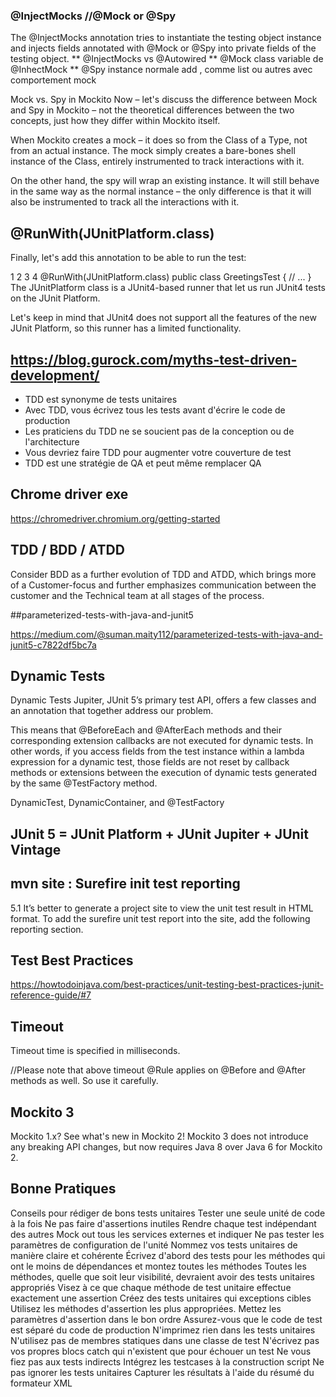 
### @InjectMocks //@Mock or @Spy
The @InjectMocks annotation tries to instantiate the testing object instance and injects fields annotated with @Mock or @Spy into private fields of the testing object.
** @InjectMocks  vs @Autowired
** @Mock class  variable de @InhectMock
** @Spy  instance normale add , comme list ou autres avec comportement mock 

Mock vs. Spy in Mockito
Now – let's discuss the difference between Mock and Spy in Mockito – not the theoretical differences between the two concepts, just how they differ within Mockito itself.

When Mockito creates a mock – it does so from the Class of a Type, not from an actual instance. The mock simply creates a bare-bones shell instance of the Class, entirely instrumented to track interactions with it.

On the other hand, the spy will wrap an existing instance. It will still behave in the same way as the normal instance – the only difference is that it will also be instrumented to track all the interactions with it.
## @RunWith(JUnitPlatform.class)
Finally, let's add this annotation to be able to run the test:

1
2
3
4
@RunWith(JUnitPlatform.class)
public class GreetingsTest {
    // ...
}
The JUnitPlatform class is a JUnit4-based runner that let us run JUnit4 tests on the JUnit Platform.

Let's keep in mind that JUnit4 does not support all the features of the new JUnit Platform, so this runner has a limited functionality.

## https://blog.gurock.com/myths-test-driven-development/
- TDD est synonyme de tests unitaires
- Avec TDD, vous écrivez tous les tests avant d'écrire le code de production
- Les praticiens du TDD ne se soucient pas de la conception ou de l'architecture
- Vous devriez faire TDD pour augmenter votre couverture de test
- TDD est une stratégie de QA et peut même remplacer QA

## Chrome driver exe
https://chromedriver.chromium.org/getting-started

## TDD /  BDD / ATDD
Consider BDD as a further evolution of TDD and ATDD, which brings more of a Customer-focus and further emphasizes communication between the customer and the Technical team at all stages of the process. 

##parameterized-tests-with-java-and-junit5

https://medium.com/@suman.maity112/parameterized-tests-with-java-and-junit5-c7822df5bc7a

## Dynamic Tests
Dynamic Tests
Jupiter, JUnit 5’s primary test API, offers a few classes and an annotation that together address our problem.

This means that @BeforeEach and @AfterEach methods and their corresponding extension callbacks are not executed for dynamic tests. 
In other words, if you access fields from the test instance within a lambda expression for a dynamic test, 
those fields are not reset by callback methods or extensions between the execution of dynamic tests generated by the same @TestFactory method.

DynamicTest, DynamicContainer, and @TestFactory

##  JUnit 5 = JUnit Platform + JUnit Jupiter + JUnit Vintage

## mvn site : Surefire init test reporting
5.1 It’s better to generate a project site to view the unit test result in HTML format. 
To add the surefire unit test report into the site, add the following reporting section.

##  Test Best Practices

https://howtodoinjava.com/best-practices/unit-testing-best-practices-junit-reference-guide/#7

## Timeout

Timeout time is specified in milliseconds.

//Please note that above timeout @Rule applies on @Before and @After methods as well. So use it carefully.

## Mockito 3

Mockito 1.x? See what's new in Mockito 2! Mockito 3 does not introduce any breaking API changes, but now requires Java 8 over Java 6 for Mockito 2.

##  Bonne Pratiques

Conseils pour rédiger de bons tests unitaires 
     Tester une seule unité de code à la fois 
     Ne pas faire d'assertions inutiles 
     Rendre chaque test indépendant des autres 
     Mock out tous les services externes et indiquer 
     Ne pas tester les paramètres de configuration de l'unité 
     Nommez vos tests unitaires de manière claire et cohérente 
     Écrivez d'abord des tests pour les méthodes qui ont le moins de dépendances et montez 
     toutes les méthodes Toutes les méthodes, quelle que soit leur visibilité, devraient avoir des tests unitaires appropriés 
     Visez à ce que chaque méthode de test unitaire effectue exactement une assertion 
     Créez des tests unitaires qui exceptions cibles 
     Utilisez les méthodes d'assertion les plus appropriées. 
     Mettez les paramètres d'assertion dans le bon ordre
     Assurez-vous que le code de test est séparé du code de production 
     N'imprimez rien dans les tests unitaires 
     N'utilisez pas de membres statiques dans une classe de test 
     N'écrivez pas vos propres blocs catch qui n'existent que pour échouer un test 
     Ne vous fiez pas aux tests indirects 
     Intégrez les testcases à la construction script 
     Ne pas ignorer les tests unitaires 
     Capturer les résultats à l'aide du 
résumé du formateur XML